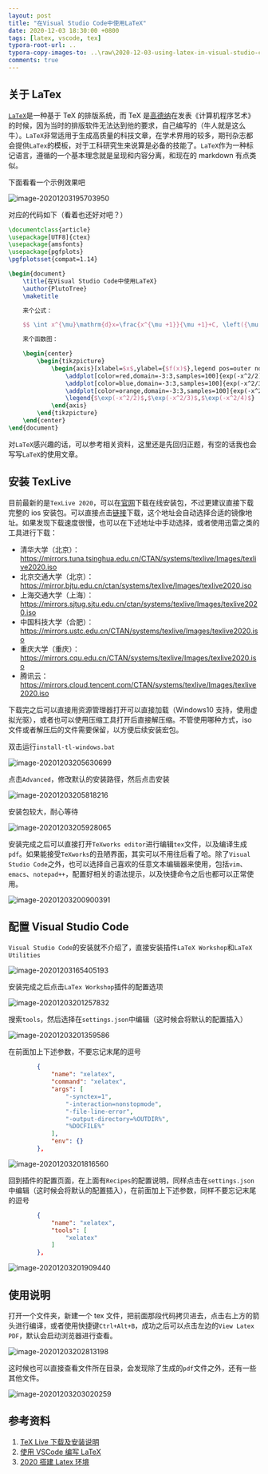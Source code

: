 ```yaml
---
layout: post
title: "在Visual Studio Code中使用LaTeX"
date: 2020-12-03 18:30:00 +0800
tags: [latex, vscode, tex]
typora-root-url: ..
typora-copy-images-to: ..\raw\2020-12-03-using-latex-in-visual-studio-code
comments: true
---
```


## 关于 LaTex

[`LaTeX`](https://zh.wikipedia.org/wiki/LaTeX)是一种基于 TeX 的排版系统，而 TeX 是[高德纳](https://zh.wikipedia.org/wiki/%E9%AB%98%E5%BE%B7%E7%BA%B3)在发表《计算机程序艺术》的时候，因为当时的排版软件无法达到他的要求，自己编写的（牛人就是这么牛）。`LaTeX`非常适用于生成高质量的科技文章，在学术界用的较多，期刊杂志都会提供`LaTex`的模板，对于工科研究生来说算是必备的技能了。`LaTeX`作为一种标记语言，遵循的一个基本理念就是呈现和内容分离，和现在的 markdown 有点类似。

下面看看一个示例效果吧

![image-20201203195703950](https://pic-1251468582.picsh.myqcloud.com/pic/2021/11/04/724e0b.png)

对应的代码如下（看着也还好对吧？）

```latex
\documentclass{article}
\usepackage[UTF8]{ctex}
\usepackage{amsfonts}
\usepackage{pgfplots}
\pgfplotsset{compat=1.14}

\begin{document}
    \title{在Visual Studio Code中使用LaTeX}
    \author{PlutoTree}
    \maketitle

    来个公式：

    $$ \int x^{\mu}\mathrm{d}x=\frac{x^{\mu +1}}{\mu +1}+C, \left({\mu \neq -1}\right) $$

    来个函数图：

    \begin{center}
        \begin{tikzpicture}
            \begin{axis}[xlabel=$x$,ylabel={$f(x)$},legend pos=outer north east,axis lines=left]
                \addplot[color=red,domain=-3:3,samples=100]{exp(-x^2/2)};
                \addplot[color=blue,domain=-3:3,samples=100]{exp(-x^2/3)};
                \addplot[color=orange,domain=-3:3,samples=100]{exp(-x^2/4)};
                \legend{$\exp(-x^2/2)$,$\exp(-x^2/3)$,$\exp(-x^2/4)$}
            \end{axis}
        \end{tikzpicture}
    \end{center}
\end{document}
```

对`LaTeX`感兴趣的话，可以参考相关资料，这里还是先回归正题，有空的话我也会写写`LaTeX`的使用文章。

## 安装 TexLive

目前最新的是`TexLive 2020`，可以在[官网](https://www.tug.org/texlive/)下载在线安装包，不过更建议直接下载完整的 ios 安装包。可以直接点击[链接](http://mirror.ctan.org/systems/texlive/Images/texlive2020.iso)下载，这个地址会自动选择合适的镜像地址。如果发现下载速度很慢，也可以在下述地址中手动选择，或者使用迅雷之类的工具进行下载：

- 清华大学（北京）：<https://mirrors.tuna.tsinghua.edu.cn/CTAN/systems/texlive/Images/texlive2020.iso>
- 北京交通大学（北京）：<https://mirror.bjtu.edu.cn/ctan/systems/texlive/Images/texlive2020.iso>
- 上海交通大学（上海）：<https://mirrors.sjtug.sjtu.edu.cn/ctan/systems/texlive/Images/texlive2020.iso>
- 中国科技大学（合肥）：<https://mirrors.ustc.edu.cn/CTAN/systems/texlive/Images/texlive2020.iso>
- 重庆大学（重庆）：<https://mirrors.cqu.edu.cn/CTAN/systems/texlive/Images/texlive2020.iso>
- 腾讯云：<https://mirrors.cloud.tencent.com/CTAN/systems/texlive/Images/texlive2020.iso>

下载完之后可以直接用资源管理器打开可以直接加载（Windows10 支持，使用虚拟光驱），或者也可以使用压缩工具打开后直接解压缩。不管使用哪种方式，iso 文件或者解压后的文件需要保留，以方便后续安装宏包。

双击运行`install-tl-windows.bat`

![image-20201203205630699](https://pic-1251468582.picsh.myqcloud.com/pic/2021/11/04/dc45e7.png)

点击`Advanced`，修改默认的安装路径，然后点击安装

![image-20201203205818216](https://pic-1251468582.picsh.myqcloud.com/pic/2021/11/04/25c3de.png)

安装包较大，耐心等待

![image-20201203205928065](https://pic-1251468582.picsh.myqcloud.com/pic/2021/11/04/58d3d3.png)

安装完成之后可以直接打开`TeXworks editor`进行编辑`tex`文件，以及编译生成`pdf`。如果能接受`TeXworks`的丑陋界面，其实可以不用往后看了哈。除了`Visual Studio Code`之外，也可以选择自己喜欢的任意文本编辑器来使用，包括`vim`、`emacs`、`notepad++`，配置好相关的语法提示，以及快捷命令之后也都可以正常使用。

![image-20201203200900391](https://pic-1251468582.picsh.myqcloud.com/pic/2021/11/04/b61eb4.png)

## 配置 Visual Studio Code

`Visual Studio Code`的安装就不介绍了，直接安装插件`LaTeX Workshop`和`LaTeX Utilities`

![image-20201203165405193](https://pic-1251468582.picsh.myqcloud.com/pic/2021/11/04/281094.png)

安装完成之后点击`LaTex Workshop`插件的配置选项

![image-20201203201257832](https://pic-1251468582.picsh.myqcloud.com/pic/2021/11/04/8c4677.png)

搜索`tools`，然后选择在`settings.json`中编辑（这时候会将默认的配置插入）

![image-20201203201359586](https://pic-1251468582.picsh.myqcloud.com/pic/2021/11/04/c0743f.png)

在前面加上下述参数，不要忘记末尾的逗号

```json
        {
            "name": "xelatex",
            "command": "xelatex",
            "args": [
                "-synctex=1",
                "-interaction=nonstopmode",
                "-file-line-error",
                "-output-directory=%OUTDIR%",
                "%DOCFILE%"
            ],
            "env": {}
        },
```

![image-20201203201816560](https://pic-1251468582.picsh.myqcloud.com/pic/2021/11/04/faef01.png)

回到插件的配置页面，在上面有`Recipes`的配置说明，同样点击在`settings.json`中编辑（这时候会将默认的配置插入），在前面加上下述参数，同样不要忘记末尾的逗号

```json
        {
            "name": "xelatex",
            "tools": [
                "xelatex"
            ]
        },
```

![image-20201203201909440](https://pic-1251468582.picsh.myqcloud.com/pic/2021/11/04/b3b213.png)

## 使用说明

打开一个文件夹，新建一个 tex 文件，把前面那段代码拷贝进去，点击右上方的箭头进行编译，或者使用快捷键`Ctrl+Alt+B`，成功之后可以点击左边的`View Latex PDF`，默认会启动浏览器进行查看。

![image-20201203202813198](https://pic-1251468582.picsh.myqcloud.com/pic/2021/11/04/68579a.png)

这时候也可以直接查看文件所在目录，会发现除了生成的`pdf`文件之外，还有一些其他文件。

![image-20201203203020259](https://pic-1251468582.picsh.myqcloud.com/pic/2021/11/04/826905.png)

## 参考资料

1. [TeX Live 下载及安装说明](https://liam.page/texlive/)
2. [使用 VSCode 编写 LaTeX](https://zhuanlan.zhihu.com/p/38178015)
3. [2020 搭建 Latex 环境](https://zhuanlan.zhihu.com/p/58811994)
